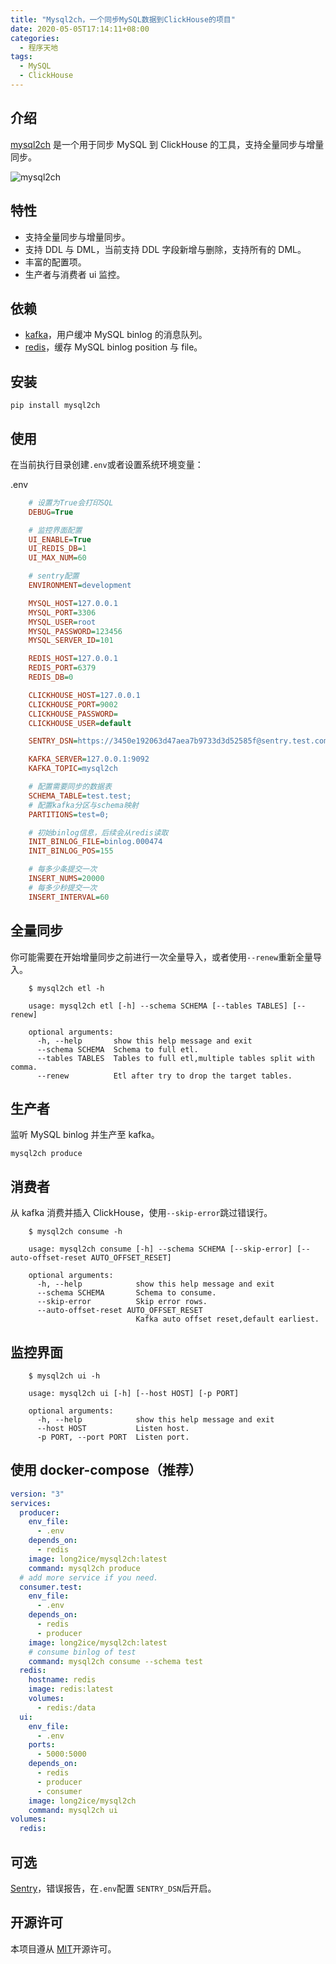 ```yaml
---
title: "Mysql2ch，一个同步MySQL数据到ClickHouse的项目"
date: 2020-05-05T17:14:11+08:00
categories:
  - 程序天地
tags:
  - MySQL
  - ClickHouse
---
```


## 介绍

[mysql2ch](https://github.com/long2ice/mysql2ch) 是一个用于同步 MySQL 到 ClickHouse 的工具，支持全量同步与增量同步。

![mysql2ch](https://github.com/long2ice/mysql2ch/raw/master/images/mysql2ch.png)

## 特性

- 支持全量同步与增量同步。
- 支持 DDL 与 DML，当前支持 DDL 字段新增与删除，支持所有的 DML。
- 丰富的配置项。
- 生产者与消费者 ui 监控。

## 依赖

- [kafka](https://kafka.apache.org)，用户缓冲 MySQL binlog 的消息队列。
- [redis](https://redis.io)，缓存 MySQL binlog position 与 file。

## 安装

```shell
pip install mysql2ch
```

## 使用

在当前执行目录创建`.env`或者设置系统环境变量：

.env

```ini
    # 设置为True会打印SQL
    DEBUG=True

    # 监控界面配置
    UI_ENABLE=True
    UI_REDIS_DB=1
    UI_MAX_NUM=60

    # sentry配置
    ENVIRONMENT=development

    MYSQL_HOST=127.0.0.1
    MYSQL_PORT=3306
    MYSQL_USER=root
    MYSQL_PASSWORD=123456
    MYSQL_SERVER_ID=101

    REDIS_HOST=127.0.0.1
    REDIS_PORT=6379
    REDIS_DB=0

    CLICKHOUSE_HOST=127.0.0.1
    CLICKHOUSE_PORT=9002
    CLICKHOUSE_PASSWORD=
    CLICKHOUSE_USER=default

    SENTRY_DSN=https://3450e192063d47aea7b9733d3d52585f@sentry.test.com/1

    KAFKA_SERVER=127.0.0.1:9092
    KAFKA_TOPIC=mysql2ch

    # 配置需要同步的数据表
    SCHEMA_TABLE=test.test;
    # 配置kafka分区与schema映射
    PARTITIONS=test=0;

    # 初始binlog信息，后续会从redis读取
    INIT_BINLOG_FILE=binlog.000474
    INIT_BINLOG_POS=155

    # 每多少条提交一次
    INSERT_NUMS=20000
    # 每多少秒提交一次
    INSERT_INTERVAL=60

```

## 全量同步

你可能需要在开始增量同步之前进行一次全量导入，或者使用`--renew`重新全量导入。

```shell
    $ mysql2ch etl -h

    usage: mysql2ch etl [-h] --schema SCHEMA [--tables TABLES] [--renew]

    optional arguments:
      -h, --help       show this help message and exit
      --schema SCHEMA  Schema to full etl.
      --tables TABLES  Tables to full etl,multiple tables split with comma.
      --renew          Etl after try to drop the target tables.
```

## 生产者

监听 MySQL binlog 并生产至 kafka。

```shell
mysql2ch produce
```

## 消费者

从 kafka 消费并插入 ClickHouse，使用`--skip-error`跳过错误行。

```shell
    $ mysql2ch consume -h

    usage: mysql2ch consume [-h] --schema SCHEMA [--skip-error] [--auto-offset-reset AUTO_OFFSET_RESET]

    optional arguments:
      -h, --help            show this help message and exit
      --schema SCHEMA       Schema to consume.
      --skip-error          Skip error rows.
      --auto-offset-reset AUTO_OFFSET_RESET
                            Kafka auto offset reset,default earliest.
```

## 监控界面

```shell
    $ mysql2ch ui -h

    usage: mysql2ch ui [-h] [--host HOST] [-p PORT]

    optional arguments:
      -h, --help            show this help message and exit
      --host HOST           Listen host.
      -p PORT, --port PORT  Listen port.
```

## 使用 docker-compose（推荐）

```yaml
version: "3"
services:
  producer:
    env_file:
      - .env
    depends_on:
      - redis
    image: long2ice/mysql2ch:latest
    command: mysql2ch produce
  # add more service if you need.
  consumer.test:
    env_file:
      - .env
    depends_on:
      - redis
      - producer
    image: long2ice/mysql2ch:latest
    # consume binlog of test
    command: mysql2ch consume --schema test
  redis:
    hostname: redis
    image: redis:latest
    volumes:
      - redis:/data
  ui:
    env_file:
      - .env
    ports:
      - 5000:5000
    depends_on:
      - redis
      - producer
      - consumer
    image: long2ice/mysql2ch
    command: mysql2ch ui
volumes:
  redis:
```

## 可选

[Sentry](https://github.com/getsentry/sentry)，错误报告，在`.env`配置 `SENTRY_DSN`后开启。

## 开源许可

本项目遵从 [MIT](https://github.com/long2ice/mysql2ch/blob/master/LICENSE)开源许可。
